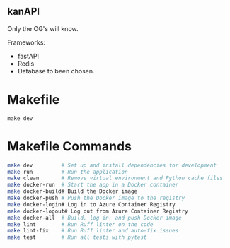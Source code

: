 ## kanAPI

Only the OG's will know.

Frameworks:

- fastAPI
- Redis
- Database to been chosen.

# Makefile

```
make dev
```

# Makefile Commands

```bash
make dev         # Set up and install dependencies for development
make run         # Run the application
make clean       # Remove virtual environment and Python cache files
make docker-run  # Start the app in a Docker container
make docker-build# Build the Docker image
make docker-push # Push the Docker image to the registry
make docker-login# Log in to Azure Container Registry
make docker-logout# Log out from Azure Container Registry
make docker-all  # Build, log in, and push Docker image
make lint        # Run Ruff linter on the code
make lint-fix    # Run Ruff linter and auto-fix issues
make test        # Run all tests with pytest
```
